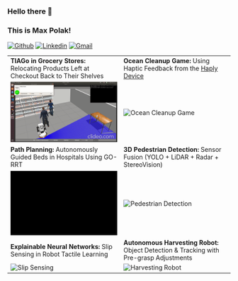 ### Hello there 👋

### This is Max Polak!
[![Github](https://img.shields.io/badge/-Github-000?style=flat&logo=Github&logoColor=white)](https://github.com/MaxPolak97)
[![Linkedin](https://img.shields.io/badge/-LinkedIn-blue?style=flat&logo=Linkedin&logoColor=white)](www.linkedin.com/in/max-polak-706b131b5
)
[![Gmail](https://img.shields.io/badge/-Gmail-c14438?style=flat&logo=Gmail&logoColor=white)](mailto:maxpolak97@gmail.com)



<table>
  <tr>
    <td><strong>TIAGo in Grocery Stores:</strong> Relocating Products Left at Checkout Back to Their Shelves</td>
    <td><strong>Ocean Cleanup Game:</strong> Using Haptic Feedback from the <a href="https://2diy.haply.co/">Haply Device</a></td>
  </tr>
  <tr>
    <td><img src="./videos/MDP_project.gif" alt="TIAGo Project" width="100%"></td>
    <td><img src="./videos/CHRI_project.gif" alt="Ocean Cleanup Game" width="100%"></td>
  </tr>
  <tr>
    <td><strong>Path Planning:</strong> Autonomously Guided Beds in Hospitals Using GO-RRT</td>
    <td><strong>3D Pedestrian Detection:</strong> Sensor Fusion (YOLO + LiDAR + Radar + StereoVision)</td>
  </tr>
  <tr>
    <td><img src="./videos/PDM_project.gif" alt="Path Planning" width="100%"></td>
    <td><img src="./videos/MP_project.gif" alt="Pedestrian Detection" width="100%"></td>
  </tr>
  <tr>
    <td><strong>Explainable Neural Networks:</strong> Slip Sensing in Robot Tactile Learning</td>
    <td><strong>Autonomous Harvesting Robot:</strong> Object Detection & Tracking with Pre-grasp Adjustments</td>
  </tr>
  <tr>
    <td><img src="./videos/XAI-tactilesensing.gif" alt="Slip Sensing" width="100%"></td>
    <td><img src="./videos/autonomous-harvesting-robot.gif" alt="Harvesting Robot" width="100%"></td>
  </tr>
